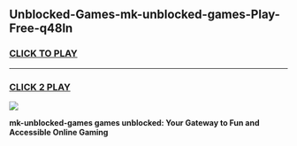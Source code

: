 
## Unblocked-Games-mk-unblocked-games-Play-Free-q48ln
<h3>
<a href="https://premium76.site?title=mk-unblocked-games&ref=09A">CLICK TO PLAY</a></h3>
<hr>

<h3>
<a href="https://premium76.site?title=mk-unblocked-games&ref=09A">CLICK 2 PLAY</a>
  
</h3>

<a href="https://premium76.site?title=mk-unblocked-games&ref=09A"><img src="https://clearcache.store/games.png"></a>


**mk-unblocked-games games unblocked: Your Gateway to Fun and Accessible Online Gaming**
